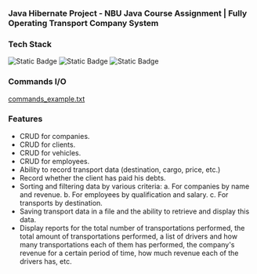 ### Java Hibernate Project - NBU Java Course Assignment | Fully Operating Transport Company System

### Tech Stack
<p>
    <img alt="Static Badge" src="https://img.shields.io/badge/Hibernate-%E2%9C%93-yellow">
    <img alt="Static Badge" src="https://img.shields.io/badge/MySQL-%E2%9C%93-blue">
    <img alt="Static Badge" src="https://img.shields.io/badge/Java-%E2%9C%93-darkgrey">
</p>

### Commands I/O
<a href="/src/main/java/org/example/commands_example.txt">commands_example.txt</a>

### Features
<ul>
    <li>CRUD for companies.</li>
    <li>CRUD for clients.</li>
    <li>CRUD for vehicles.</li>
    <li>CRUD for employees.</li>
    <li>Ability to record transport data (destination, cargo, price, etc.)</li>
    <li>Record whether the client has paid his debts.</li>
    <li>Sorting and filtering data by various criteria:
           a. For companies by name and revenue.
           b. For employees by qualification and salary.
           c. For transports by destination.</li>
    <li>Saving transport data in a file and the ability to retrieve and display this data.</li>
    <li>Display reports for the total number of transportations performed, the total amount of transportations performed, a list of drivers and how many transportations each of them has performed, the company's revenue for a certain period of time, how much revenue each of the drivers has, etc.</li>
</ul>
